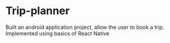 # Trip-planner
Built an android application project, allow the user to book a trip. Implemented using basics of React Native
